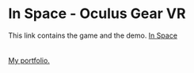 # In Space - Oculus Gear VR
This link contains the game and the demo. 
[In Space](https://1drv.ms/f/s!AvUx-Nw-n4S1gpESz3F8-M6iOYfvwA)<br /><br /><br />
[My portfolio.](https://1drv.ms/f/s!AvUx-Nw-n4S1gpEMnHikz0Pr_crw-Q)
